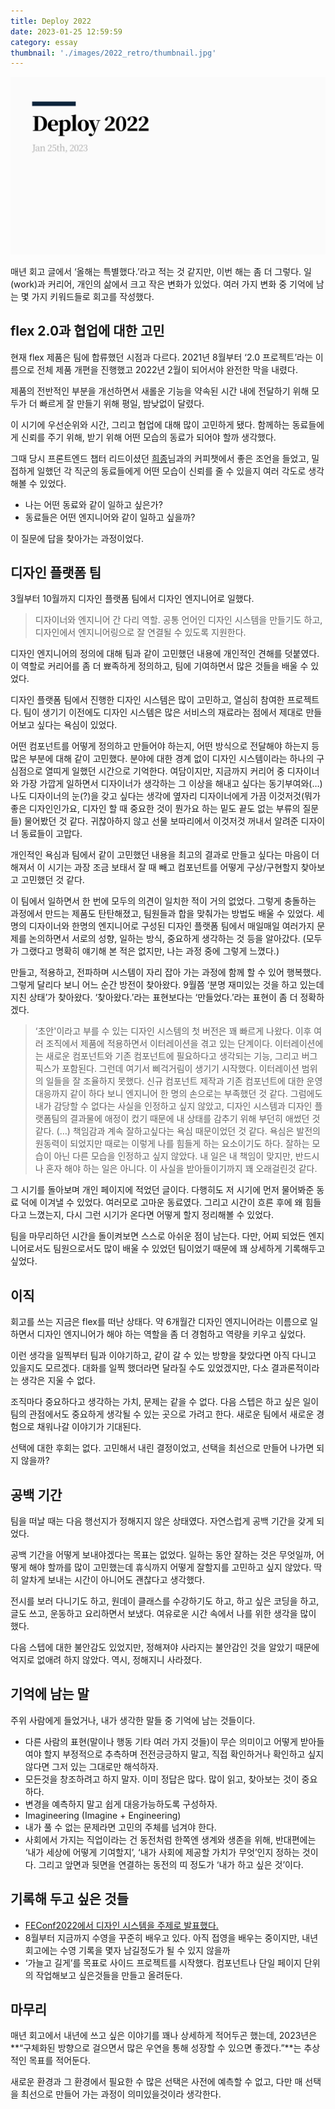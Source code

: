 ```yaml
---
title: Deploy 2022
date: 2023-01-25 12:59:59
category: essay
thumbnail: './images/2022_retro/thumbnail.jpg'
---
```


![thumbnail](./images/2022_retro/thumbnail.jpg)

매년 회고 글에서 ‘올해는 특별했다.’라고 적는 것 같지만, 이번 해는 좀 더 그렇다. 일(work)과 커리어, 개인의 삶에서 크고 작은 변화가 있었다. 여러 가지 변화 중 기억에 남는 몇 가지 키워드들로 회고를 작성했다.

## flex 2.0과 협업에 대한 고민

현재 flex 제품은 팀에 합류했던 시점과 다르다. 2021년 8월부터 ‘2.0 프로젝트’라는 이름으로 전체 제품 개편을 진행했고 2022년 2월이 되어서야 완전한 막을 내렸다.

제품의 전반적인 부분을 개선하면서  새롤운 기능을 약속된 시간 내에 전달하기 위해 모두가 더 빠르게 잘 만들기 위해 평일, 밤낮없이 달렸다.

이 시기에 우선순위와 시간, 그리고 협업에 대해 많이 고민하게 됐다. 함께하는 동료들에게 신뢰를 주기 위해, 받기 위해 어떤 모습의 동료가 되어야 할까 생각했다.

그때 당시 프론트엔드 챕터 리드이셨던 [희종](https://ahnheejong.name/)님과의 커피챗에서 좋은 조언을 들었고, 밀접하게 일했던 각 직군의 동료들에게 어떤 모습이 신뢰를 줄 수 있을지 여러 각도로 생각해볼 수 있었다.

- 나는 어떤 동료와 같이 일하고 싶은가?
- 동료들은 어떤 엔지니어와 같이 일하고 싶을까?

이 질문에 답을 찾아가는 과정이었다.

## 디자인 플랫폼 팀

3월부터 10월까지 디자인 플랫폼 팀에서 디자인 엔지니어로 일했다.

> 디자이너와 엔지니어 간 다리 역할. 공통 언어인 디자인 시스템을 만들기도 하고, 디자인에서 엔지니어링으로 잘 연결될 수 있도록 지원한다.

디자인 엔지니어의 정의에 대해 팀과 같이 고민했던 내용에 개인적인 견해를 덧붙였다. 이 역할로 커리어를 좀 더 뾰족하게 정의하고, 팀에 기여하면서 많은 것들을 배울 수 있었다.

디자인 플랫폼 팀에서 진행한 디자인 시스템은 많이 고민하고, 열심히 참여한 프로젝트다. 팀이 생기기 이전에도 디자인 시스템은 많은 서비스의 재료라는 점에서 제대로 만들어보고 싶다는 욕심이 있었다.

어떤 컴포넌트를 어떻게 정의하고 만들어야 하는지, 어떤 방식으로 전달해야 하는지 등 많은 부분에 대해 같이 고민했다. 분야에 대한 경계 없이 디자인 시스템이라는 하나의 구심점으로 열띠게 일했던 시간으로 기억한다. 여담이지만, 지금까지 커리어 중 디자이너와 가장 가깝게 일하면서 디자이너가 생각하는 그 이상을 해내고 싶다는 동기부여와(…) 나도 디자이너의 눈(?)을 갖고 싶다는 생각에 옆자리 디자이너에게 가끔 이것저것(뭐가 좋은 디자인인가요, 디자인 할 때 중요한 것이 뭔가요 하는 밑도 끝도 없는 부류의 질문들) 물어봤던 것 같다. 귀찮아하지 않고 선물 보따리에서 이것저것 꺼내서 알려준 디자이너 동료들이 고맙다.

개인적인 욕심과 팀에서 같이 고민했던 내용을 최고의 결과로 만들고 싶다는 마음이 더해져서 이 시기는 과장 조금 보태서 잘 때 빼고 컴포넌트를 어떻게 구상/구현할지 찾아보고 고민했던 것 같다.

이 팀에서 일하면서 한 번에 모두의 의견이 일치한 적이 거의 없었다. 그렇게 충돌하는 과정에서 만드는 제품도 탄탄해졌고, 팀원들과 합을 맞춰가는 방법도 배울 수 있었다. 세 명의 디자이너와 한명의 엔지니어로 구성된 디자인 플랫폼 팀에서 매일매일 여러가지 문제를 논의하면서 서로의 성향, 일하는 방식, 중요하게 생각하는 것 등을 알아갔다. (모두가 그랬다고 명확히 얘기해 본 적은 없지만, 나는 과정 중에 그렇게 느꼈다.)

만들고, 적용하고, 전파하며 시스템이 자리 잡아 가는 과정에 함께 할 수 있어 행복했다. 그렇게 달리다 보니 어느 순간 방전이 찾아왔다. 9월쯤 ‘분명 재미있는 것을 하고 있는데 지친 상태’가 찾아왔다. ‘찾아왔다.’라는 표현보다는 ‘만들었다.’라는 표현이 좀 더 정확하겠다.

> ‘초안'이라고 부를 수 있는 디자인 시스템의 첫 버전은 꽤 빠르게 나왔다. 이후 여러 조직에서 제품에 적용하면서 이터레이션을 겪고 있는 단계이다. 이터레이션에는 새로운 컴포넌트와 기존 컴포넌트에 필요하다고 생각되는 기능, 그리고 버그픽스가 포함된다. 그런데 여기서 삐걱거림이 생기기 시작했다.
> 이터레이션 범위의 일들을 잘 조율하지 못했다. 신규 컴포넌트 제작과 기존 컴포넌트에 대한 운영 대응까지 같이 하다 보니 엔지니어 한 명의 손으로는 부족했던 것 같다. 그럼에도 내가 감당할 수 없다는 사실을 인정하고 싶지 않았고, 디자인 시스템과 디자인 플랫폼팀의 결과물에 애정이 컸기 때문에 내 상태를 감추기 위해 부던히 애썼던 것 같다.
(…) 책임감과 계속 잘하고싶다는 욕심 때문이었던 것 같다. 욕심은 발전의 원동력이 되었지만 때로는 이렇게 나를 힘들게 하는 요소이기도 하다. 잘하는 모습이 아닌 다른 모습을 인정하고 싶지 않았다.
내 일은 내 책임이 맞지만, 반드시 나 혼자 해야 하는 일은 아니다. 이 사실을 받아들이기까지 꽤 오래걸린것 같다.

그 시기를 돌아보며 개인 페이지에 적었던 글이다. 다행히도 저 시기에 먼저 물어봐준 동료 덕에 이겨낼 수 있었다. 여러모로 고마운 동료였다. 그리고 시간이 흐른 후에 왜 힘들다고 느꼈는지, 다시 그런 시기가 온다면 어떻게 할지 정리해볼 수 있었다.

팀을 마무리하던 시간을 돌이켜보면 스스로 아쉬운 점이 남는다. 다만, 어찌 되었든 엔지니어로서도 팀원으로서도 많이 배울 수 있었던 팀이었기 때문에 꽤 상세하게 기록해두고 싶었다.

## 이직

회고를 쓰는 지금은 flex를 떠난 상태다. 약 6개월간 디자인 엔지니어라는 이름으로 일하면서 디자인 엔지니어가 해야 하는 역할을 좀 더 경험하고 역량을 키우고 싶었다.

이런 생각을 일찍부터 팀과 이야기하고, 같이 갈 수 있는 방향을 찾았다면 아직 다니고 있을지도 모르겠다. 대화를 일찍 했더라면 달라질 수도 있었겠지만, 다소 결과론적이라는 생각은 지울 수 없다.

조직마다 중요하다고 생각하는 가치, 문제는 같을 수 없다. 다음 스텝은 하고 싶은 일이 팀의 관점에서도 중요하게 생각될 수 있는 곳으로 가려고 한다. 새로운 팀에서 새로운 경험으로 채워나갈 이야기가 기대된다.

선택에 대한 후회는 없다. 고민해서 내린 결정이었고, 선택을 최선으로 만들어 나가면 되지 않을까?

## 공백 기간

팀을 떠날 때는 다음 행선지가 정해지지 않은 상태였다. 자연스럽게 공백 기간을 갖게 되었다.

공백 기간을 어떻게 보내야겠다는 목표는 없었다. 일하는 동안 잘하는 것은 무엇일까, 어떻게 해야 할까를 많이 고민했는데 휴식까지 어떻게 잘할지를 고민하고 싶지 않았다. 딱히 알차게 보내는 시간이 아니어도 괜찮다고 생각했다.

전시를 보러 다니기도 하고, 원데이 클래스를 수강하기도 하고, 하고 싶은 코딩을 하고, 글도 쓰고, 운동하고 요리하면서 보냈다. 여유로운 시간 속에서 나를 위한 생각을 많이 했다.

다음 스텝에 대한 불안감도 있었지만, 정해져야 사라지는 불안감인 것을 알았기 때문에 억지로 없애려 하지 않았다. 역시, 정해지니 사라졌다.

## 기억에 남는 말

주위 사람에게 들었거나, 내가 생각한 말들 중 기억에 남는 것들이다.

- 다른 사람의 표현(말이나 행동 기타 여러 가지 것들)이 무슨 의미이고 어떻게 받아들여야 할지 부정적으로 추측하며 전전긍긍하지 말고, 직접 확인하거나 확인하고 싶지 않다면 그저 있는 그대로만 해석하자.
- 모든것을 창조하려고 하지 말자. 이미 정답은 많다. 많이 읽고, 찾아보는 것이 중요하다.
- 변경을 예측하지 말고 쉽게 대응가능하도록 구성하자.
- Imagineering (Imagine + Engineering)
- 내가 풀 수 없는 문제라면 고민의 주체를 넘겨야 한다.
- 사회에서 가지는 직업이라는 건 동전처럼 한쪽엔 생계와 생존을 위해, 반대편에는 ‘내가 세상에 어떻게 기여할지’, ‘내가 사회에 제공할 가치가 무엇’인지 정하는 것이다. 그리고 앞면과 뒷면을 연결하는 동전의 띠 정도가 ‘내가 하고 싶은 것’이다.

## 기록해 두고 싶은 것들

- [FEConf2022에서 디자인 시스템을 주제로 발표했다.](https://www.youtube.com/watch?v=21eiJc90ggo)
- 8월부터 지금까지 수영을 꾸준히 배우고 있다. 아직 접영을 배우는 중이지만, 내년 회고에는 수영 기록을 몇자 남길정도가 될 수 있지 않을까
- ‘가늘고 길게’를 목표로 사이드 프로젝트를 시작했다. 컴포넌트나 단일 페이지 단위의 작업해보고 싶은것들을 만들고 올려둔다.

## 마무리

매년 회고에서 내년에 쓰고 싶은 이야기를 꽤나 상세하게 적어두곤 했는데, 2023년은 **“구체화된 방향으로 걸으면서 많은 우연을 통해 성장할 수 있으면 좋겠다.”**는 추상적인 목표를 적어둔다.

새로운 환경과 그 환경에서 필요한 수 많은 선택은 사전에 예측할 수 없고, 다만 매 선택을 최선으로 만들어 가는 과정이 의미있을것이라 생각한다.
